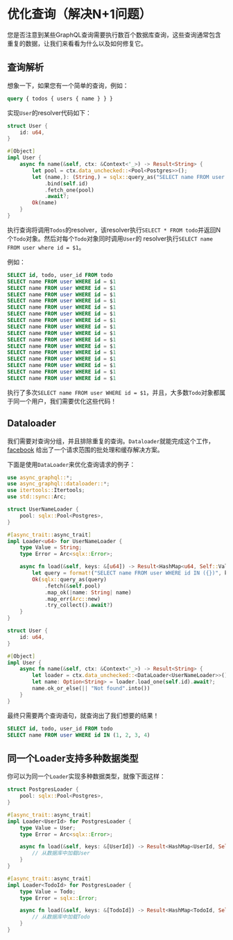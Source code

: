 # 优化查询（解决N+1问题）

您是否注意到某些GraphQL查询需要执行数百个数据库查询，这些查询通常包含重复的数据，让我们来看看为什么以及如何修复它。

## 查询解析

想象一下，如果您有一个简单的查询，例如：

```graphql
query { todos { users { name } } }
```

实现`User`的resolver代码如下：

```rust
struct User {
    id: u64,
}

#[Object]
impl User {
    async fn name(&self, ctx: &Context<'_>) -> Result<String> {
        let pool = ctx.data_unchecked::<Pool<Postgres>>();
        let (name,): (String,) = sqlx::query_as("SELECT name FROM user WHERE id = $1")
            .bind(self.id)
            .fetch_one(pool)
            .await?;
        Ok(name)
    }
}
```

执行查询将调用`Todos`的resolver，该resolver执行`SELECT * FROM todo`并返回N个`Todo`对象。然后对每个`Todo`对象同时调用`User`的
resolver执行`SELECT name FROM user where id = $1`。

例如：

```sql
SELECT id, todo, user_id FROM todo
SELECT name FROM user WHERE id = $1
SELECT name FROM user WHERE id = $1
SELECT name FROM user WHERE id = $1
SELECT name FROM user WHERE id = $1
SELECT name FROM user WHERE id = $1
SELECT name FROM user WHERE id = $1
SELECT name FROM user WHERE id = $1
SELECT name FROM user WHERE id = $1
SELECT name FROM user WHERE id = $1
SELECT name FROM user WHERE id = $1
SELECT name FROM user WHERE id = $1
SELECT name FROM user WHERE id = $1
SELECT name FROM user WHERE id = $1
SELECT name FROM user WHERE id = $1
SELECT name FROM user WHERE id = $1
SELECT name FROM user WHERE id = $1
```

执行了多次`SELECT name FROM user WHERE id = $1`，并且，大多数`Todo`对象都属于同一个用户，我们需要优化这些代码！

## Dataloader

我们需要对查询分组，并且排除重复的查询。`Dataloader`就能完成这个工作，[facebook](https://github.com/facebook/dataloader) 给出了一个请求范围的批处理和缓存解决方案。

下面是使用`DataLoader`来优化查询请求的例子：

```rust
use async_graphql::*;
use async_graphql::dataloader::*;
use itertools::Itertools;
use std::sync::Arc;

struct UserNameLoader {
    pool: sqlx::Pool<Postgres>,
}

#[async_trait::async_trait]
impl Loader<u64> for UserNameLoader {
    type Value = String;
    type Error = Arc<sqlx::Error>;

    async fn load(&self, keys: &[u64]) -> Result<HashMap<u64, Self::Value>, Self::Error> {
        let query = format!("SELECT name FROM user WHERE id IN ({})", keys.iter().join(","));
        Ok(sqlx::query_as(query)
            .fetch(&self.pool)
            .map_ok(|name: String| name)
            .map_err(Arc::new)
            .try_collect().await?)
    }
}

struct User {
    id: u64,
}

#[Object]
impl User {
    async fn name(&self, ctx: &Context<'_>) -> Result<String> {
        let loader = ctx.data_unchecked::<DataLoader<UserNameLoader>>();
        let name: Option<String> = loader.load_one(self.id).await?;
        name.ok_or_else(|| "Not found".into())
    }
}
```

最终只需要两个查询语句，就查询出了我们想要的结果！

```sql
SELECT id, todo, user_id FROM todo
SELECT name FROM user WHERE id IN (1, 2, 3, 4)
```

## 同一个Loader支持多种数据类型

你可以为同一个`Loader`实现多种数据类型，就像下面这样：

```rust
struct PostgresLoader {
    pool: sqlx::Pool<Postgres>,
}

#[async_trait::async_trait]
impl Loader<UserId> for PostgresLoader {
    type Value = User;
    type Error = Arc<sqlx::Error>;

    async fn load(&self, keys: &[UserId]) -> Result<HashMap<UserId, Self::Value>, Self::Error> {
        // 从数据库中加载User
    }
}

#[async_trait::async_trait]
impl Loader<TodoId> for PostgresLoader {
    type Value = Todo;
    type Error = sqlx::Error;

    async fn load(&self, keys: &[TodoId]) -> Result<HashMap<TodoId, Self::Value>, Self::Error> {
        // 从数据库中加载Todo
    }
}
```

